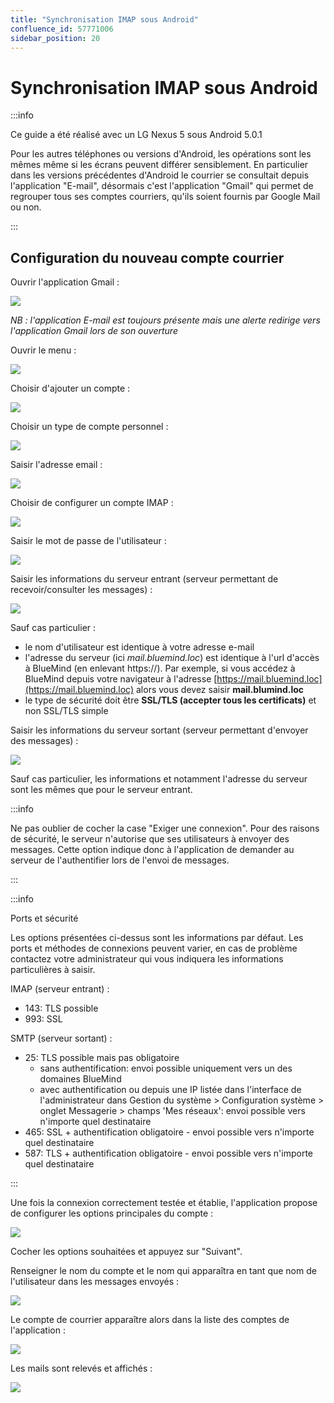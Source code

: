 ```yaml
---
title: "Synchronisation IMAP sous Android"
confluence_id: 57771006
sidebar_position: 20
---
```

# Synchronisation IMAP sous Android

:::info

Ce guide a été réalisé avec un LG Nexus 5 sous Android 5.0.1

Pour les autres téléphones ou versions d'Android, les opérations sont les mêmes même si les écrans peuvent différer sensiblement. En particulier dans les versions précédentes d'Android le courrier se consultait depuis l'application "E-mail", désormais c'est l'application "Gmail" qui permet de regrouper tous ses comptes courriers, qu'ils soient fournis par Google Mail ou non.

:::


## Configuration du nouveau compte courrier

Ouvrir l'application Gmail :

![](../../attachments/57771006/57771033.png)

*NB : l'application E-mail est toujours présente mais une alerte redirige vers l'application Gmail lors de son ouverture*

Ouvrir le menu :

![](../../attachments/57771006/57771032.png)

Choisir d'ajouter un compte :

![](../../attachments/57771006/57771031.png)

Choisir un type de compte personnel :

![](../../attachments/57771006/57771030.png)

Saisir l'adresse email :

![](../../attachments/57771006/57771029.png)

Choisir de configurer un compte IMAP :

![](../../attachments/57771006/57771028.png)

Saisir le mot de passe de l'utilisateur :

![](../../attachments/57771006/57771027.png)

Saisir les informations du serveur entrant (serveur permettant de recevoir/consulter les messages) :

![](../../attachments/57771006/57771026.png)

Sauf cas particulier :

- le nom d'utilisateur est identique à votre adresse e-mail
- l'adresse du serveur (ici *mail.bluemind.loc*) est identique à l'url d'accès à BlueMind (en enlevant https://). Par exemple, si vous accédez à BlueMind depuis votre navigateur à l'adresse [https://mail.bluemind.loc](https://mail.bluemind.loc) alors vous devez saisir **mail.blumind.loc**
- le type de sécurité doit être **SSL/TLS (accepter tous les certificats)** et non SSL/TLS simple

Saisir les informations du serveur sortant (serveur permettant d'envoyer des messages) :

![](../../attachments/57771006/57771025.png)

Sauf cas particulier, les informations et notamment l'adresse du serveur sont les mêmes que pour le serveur entrant.

:::info

Ne pas oublier de cocher la case "Exiger une connexion".
Pour des raisons de sécurité, le serveur n'autorise que ses utilisateurs à envoyer des messages. Cette option indique donc à l'application de demander au serveur de l'authentifier lors de l'envoi de messages.

:::


:::info

Ports et sécurité

Les options présentées ci-dessus sont les informations par défaut. Les ports et méthodes de connexions peuvent varier, en cas de problème contactez votre administrateur qui vous indiquera les informations particulières à saisir.

IMAP (serveur entrant) :

- 143: TLS possible
- 993: SSL


SMTP (serveur sortant) :

- 25: TLS possible mais pas obligatoire
    - sans authentification: envoi possible uniquement vers un des domaines BlueMind
    - avec authentification ou depuis une IP listée dans l'interface de l'administrateur dans Gestion du système > Configuration système > onglet Messagerie > champs 'Mes réseaux': envoi possible vers n'importe quel destinataire
- 465: SSL + authentification obligatoire - envoi possible vers n'importe quel destinataire
- 587: TLS + authentification obligatoire - envoi possible vers n'importe quel destinataire


:::

Une fois la connexion correctement testée et établie, l'application propose de configurer les options principales du compte :

![](../../attachments/57771006/57771024.png)

Cocher les options souhaitées et appuyez sur "Suivant".

Renseigner le nom du compte et le nom qui apparaîtra en tant que nom de l'utilisateur dans les messages envoyés :

![](../../attachments/57771006/57771023.png)

Le compte de courrier apparaître alors dans la liste des comptes de l'application :

![](../../attachments/57771006/57771022.png)

Les mails sont relevés et affichés :

![](../../attachments/57771006/57771021.png)


 

 

 

 

 

 

